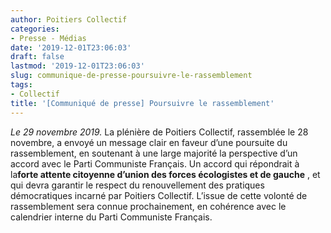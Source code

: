 ```yaml
---
author: Poitiers Collectif
categories:
- Presse - Médias
date: '2019-12-01T23:06:03'
draft: false
lastmod: '2019-12-01T23:06:03'
slug: communique-de-presse-poursuivre-le-rassemblement
tags:
- Collectif
title: '[Communiqué de presse] Poursuivre le rassemblement'
---
```


_Le 29 novembre 2019._ La plénière de Poitiers Collectif, rassemblée le 28 novembre, a envoyé un message clair en faveur d’une poursuite du rassemblement, en soutenant à une large majorité la perspective d’un accord avec le Parti Communiste Français. Un accord qui répondrait à la**forte attente citoyenne d’union des forces écologistes et de gauche** , et qui devra garantir le respect du renouvellement des pratiques démocratiques incarné par Poitiers Collectif. L’issue de cette volonté de rassemblement sera connue prochainement, en cohérence avec le calendrier interne du Parti Communiste Français.
